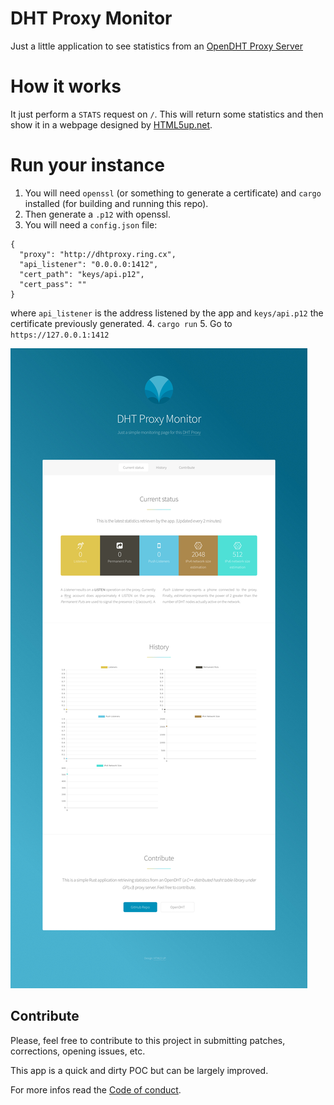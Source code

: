 # DHT Proxy Monitor

Just a little application to see statistics from an [OpenDHT Proxy Server](https://opendht.net)

# How it works

It just perform a `STATS` request on `/`. This will return some statistics and then show it in a webpage designed by [HTML5up.net](http://html5up.net/).

# Run your instance

1. You will need `openssl` (or something to generate a certificate) and `cargo` installed (for building and running this repo).
2. Then generate a `.p12` with openssl.
3. You will need a `config.json` file:
```
{
  "proxy": "http://dhtproxy.ring.cx",
  "api_listener": "0.0.0.0:1412",
  "cert_path": "keys/api.p12",
  "cert_pass": ""
}
```
where `api_listener` is the address listened by the app and `keys/api.p12` the certificate previously generated.
4. `cargo run`
5. Go to `https://127.0.0.1:1412`

![](./web/screenshot.jpg)


## Contribute

Please, feel free to contribute to this project in submitting patches, corrections, opening issues, etc.

This app is a quick and dirty POC but can be largely improved.

For more infos read the [Code of conduct](/CODE_OF_CONDUCT.md).
